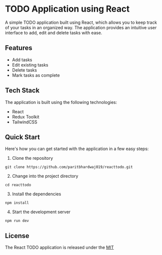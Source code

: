 # TODO Application using React

A simple TODO application built using React, which allows you to keep track of your tasks in an organized way. The application provides an intuitive user interface to add, edit and delete tasks with ease.


## Features

- Add tasks
- Edit existing tasks
- Delete tasks
- Mark tasks as complete


## Tech Stack

The application is built using the following technologies:

- React
- Redux Toolkit
- TailwindCSS


## Quick Start

Here's how you can get started with the application in a few easy steps:

1. Clone the repository
```
git clone https://github.com/paritbhardwaj019/reacttodo.git
```
2. Change into the project directory
```
cd reacttodo
```
3. Install the dependencies
```
npm install
```
4. Start the development server
```
npm run dev
```

## License

The React TODO application is released under the [MIT](https://choosealicense.com/licenses/mit/)
